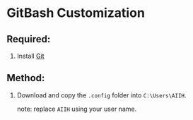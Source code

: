 # GitBash Customization

## Required:
01. Install [Git](https://git-scm.com/)

## Method:
01. Download and copy the `.config` folder into `C:\Users\AIIH`.

    note: replace `AIIH` using your user name.
